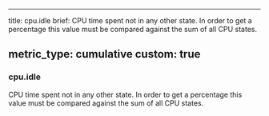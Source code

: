 
---
title: cpu.idle
brief: CPU time spent not in any other state. In order to get a percentage this value must be compared against the sum of all CPU states.

metric_type: cumulative
custom: true
---
### cpu.idle

CPU time spent not in any other state. In order to get a percentage this value must be compared against the sum of all CPU states.


